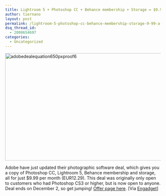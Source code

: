 ```yaml
---
title: Lightroom 5 + Photoshop CC + Behance membership + Storage = $9.99 a month
author: tiernano
layout: post
permalink: /lightroom-5-photoshop-cc-behance-membership-storage-9-99-a-month/
dsq_thread_id:
  - 2008654697
categories:
  - Uncategorized
---
```

<img class="alignnone size-full wp-image-411" alt="adobedealequation650pxproof6" src="http://www.geekphotographer.com/wp-content/uploads/2013/11/adobedealequation650pxproof61.jpg" width="619" height="349" />

Adobe have just updated their photographic software deal, which gives you a copy of Photoshop CC, Lightroom 5, Behance membership and storage, all for just $9.99 per month (EUR12.29). This deal was originally only open to customers who had Photoshop CS3 or higher, but is now open to anyone. Deal ends on December 2, so get jumping! [Offer page here][1]. [Via [Engadget][2]]

 [1]: http://bit.ly/1cHsDqi
 [2]: http://www.engadget.com/2013/11/20/adobe-expands-10-per-month-photography-program-offer/
